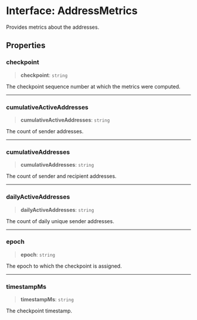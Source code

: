 # Interface: AddressMetrics

Provides metrics about the addresses.

## Properties

### checkpoint

> **checkpoint**: `string`

The checkpoint sequence number at which the metrics were computed.

***

### cumulativeActiveAddresses

> **cumulativeActiveAddresses**: `string`

The count of sender addresses.

***

### cumulativeAddresses

> **cumulativeAddresses**: `string`

The count of sender and recipient addresses.

***

### dailyActiveAddresses

> **dailyActiveAddresses**: `string`

The count of daily unique sender addresses.

***

### epoch

> **epoch**: `string`

The epoch to which the checkpoint is assigned.

***

### timestampMs

> **timestampMs**: `string`

The checkpoint timestamp.
